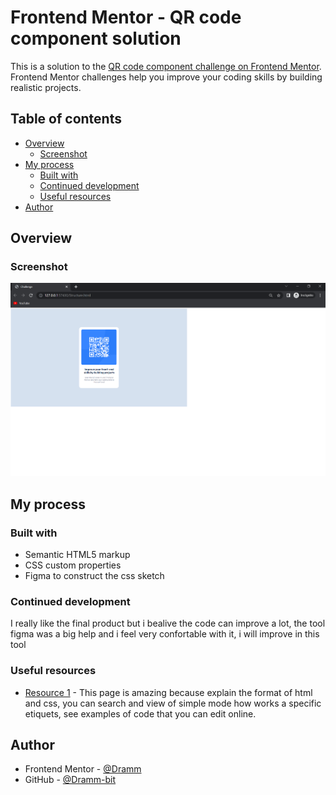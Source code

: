 # Frontend Mentor - QR code component solution

This is a solution to the [QR code component challenge on Frontend Mentor](https://www.frontendmentor.io/challenges/qr-code-component-iux_sIO_H). Frontend Mentor challenges help you improve your coding skills by building realistic projects. 

## Table of contents

- [Overview](#overview)
  - [Screenshot](#screenshot)
- [My process](#my-process)
  - [Built with](#built-with)
  - [Continued development](#continued-development)
  - [Useful resources](#useful-resources)
- [Author](#author)


## Overview

### Screenshot

![](/sschallenge.png)


## My process

### Built with

- Semantic HTML5 markup
- CSS custom properties
- Figma to construct the css sketch 


### Continued development

I really like the final product but i bealive the code can improve a lot, the tool figma was a big help and i feel very confortable with it, i will improve in this tool

### Useful resources

- [Resource 1](https://www.w3schools.com/html/default.asp) - This page is amazing because explain the format of html and css, you can search and view of simple mode how works a specific etiquets, see examples of code that you can edit online.

## Author

- Frontend Mentor - [@Dramm](https://www.frontendmentor.io/profile/Dramm)
- GitHub - [@Dramm-bit](https://github.com/Dramm-bit)


